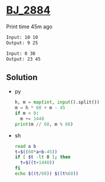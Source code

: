 # [BJ_2884](https://acmicpc.net/problem/2884)

Print time 45m ago

```txt
Input: 10 10
Output: 9 25

Input: 0 30
Output: 23 45
```

## Solution

* py

  ```py
  h, m = map(int, input().split())
  m = h * 60 + m - 45
  if m < 0:
    m += 1440
  print(m // 60, m % 60)
  ```

* sh

  ```sh
  read a b
  t=$((60*a+b-45))
  if [ $t -lt 0 ]; then
    t=$((t+1440))
  fi
  echo $((t/60)) $((t%60))
  ```
